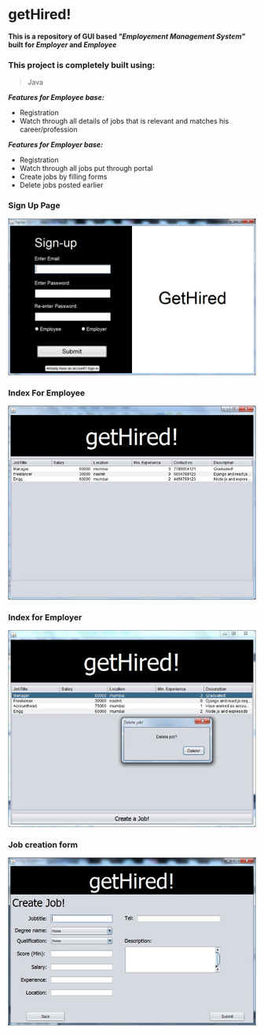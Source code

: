 # getHired!
**This is a repository of GUI based _"Employement Management System"_ built for _Employer_ and _Employee_**

<h3>This project is completely built using:</h3>

>Java

***Features for Employee base:***
- Registration
- Watch through all details of jobs that is relevant and matches his career/profession


***Features for Employer base:***
- Registration
- Watch through all jobs put through portal
- Create jobs by filling forms
- Delete jobs posted earlier


<h3>Sign Up Page</h3>
<img src = "images/Signup.jpeg" width = 700>
<h3>Index For Employee</h3>
<img src = "images/Employeeindex.jpeg" width = 700>
<h3>Index for Employer</h3>
<img src = "images/Employerindex.jpeg" width = 700>
<h3>Job creation form</h3>
<img src = "images/Createjob.jpeg" width = 700>
